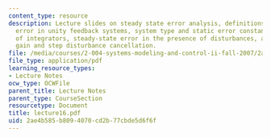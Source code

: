 ```yaml
---
content_type: resource
description: Lecture slides on steady state error analysis, definitions, steady-state
  error in unity feedback systems, system type and static error constants, the role
  of integrators, steady-state error in the presence of disturbances, and controller
  gain and step disturbance cancellation.
file: /media/courses/2-004-systems-modeling-and-control-ii-fall-2007/2ae4b585b8094070cd2b77cbde5d6f6f_lecture16.pdf
file_type: application/pdf
learning_resource_types:
- Lecture Notes
ocw_type: OCWFile
parent_title: Lecture Notes
parent_type: CourseSection
resourcetype: Document
title: lecture16.pdf
uid: 2ae4b585-b809-4070-cd2b-77cbde5d6f6f
---
```

